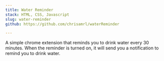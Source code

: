```yaml
---
title: Water Reminder
stack: HTML, CSS, Javascript
slug: water-reminder
github: https://github.com/chrisamrl/waterReminder

---
```


A simple chrome extension that reminds you to drink water every 30 minutes. When the reminder is turned on, it will send you a notification to remind you to drink water. 